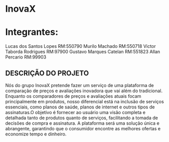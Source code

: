 <h1>InovaX</h1>

<h1>Integrantes:</h1>
Lucas dos Santos Lopes RM:550790 
Murilo Machado RM:550718 
Victor Taborda Rodrigues RM:97900 
Gustavo Marques Catelan RM:551823 
Allan Percario RM:99903

<h2>DESCRIÇÃO DO PROJETO</h2>
Nós do grupo InovaX pretende fazer um serviço de uma plataforma de comparação de preços e avaliações inovadora que vai além do tradicional.
Enquanto os comparadores de preços e avaliações atuais focam principalmente em produtos, nosso diferencial está na inclusão de serviços essenciais, como planos de saúde, 
planos de internet e outros tipos de assinaturas.O objetivo é fornecer ao usuário uma visão completa e detalhada tanto de produtos quanto de serviços, facilitando
a tomada de decisões de compra e assinatura. A plataforma será uma solução única e abrangente, garantindo que o consumidor encontre as melhores ofertas e economize tempo e dinheiro.
